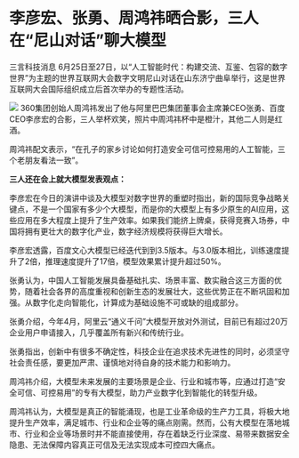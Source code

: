 

# 李彦宏、张勇、周鸿祎晒合影，三人在“尼山对话”聊大模型

三言科技消息
6月25日至27日，以“人工智能时代：构建交流、互鉴、包容的数字世界”为主题的世界互联网大会数字文明尼山对话在山东济宁曲阜举行，这是世界互联网大会国际组织成立后首次举办的专题性活动。

![](https://inews.gtimg.com/om_bt/ObJt-X7nINaKuzY3Q9QxE7i4Xtj6eDhXm8Ap9A7YZ8OkEAA/1000)
360集团创始人周鸿祎发出了他与阿里巴巴集团董事会主席兼CEO张勇、百度CEO李彦宏的合影，三人举杯欢笑，照片中周鸿祎杯中是橙汁，其他二人则是红酒。

周鸿祎配文表示，“在孔子的家乡讨论如何打造安全可信可控易用的人工智能，三个老朋友看法一致”。

**三人还在会上就大模型发表观点：**

李彦宏在今日的演讲中谈及大模型对数字世界的重塑时指出，新的国际竞争战略关键点，不是一个国家有多少个大模型，而是你的大模型上有多少原生的AI应用，这些应用在多大程度上提升了生产效率。如果我们能挤上牌桌，获得竞赛入场券，中国将拥有更壮大的数字化产业，数字经济规模将获得巨大增长。

李彦宏透露，百度文心大模型已经迭代到到3.5版本。与3.0版本相比，训练速度提升了2倍，推理速度提升了17倍，模型效果累计提升超过50%。

张勇认为，中国人工智能发展具备基础扎实、场景丰富、数实融合这三方面的优势，随着社会各界的高度重视和创新生态的发展壮大，这些优势正在不断巩固和加强。从数字化走向智能化，计算成为基础设施不可或缺的组成部分。

张勇介绍，今年4月，阿里云“通义千问”大模型开放对外测试，目前已有超过20万企业用户申请接入，几乎覆盖所有新兴和传统行业。

张勇指出，创新中有很多不确定性，科技企业在追求技术先进性的同时，必须坚守社会责任感，要更加严肃、谨慎地对待自身的技术能力和影响力。

周鸿祎介绍，大模型未来发展的主要场景是企业、行业和城市等，应通过打造“安全可信、可控易用”的专有大模型，助力产业数字化到智能化的转型升级。

周鸿祎认为，大模型是真正的智能涌现，也是工业革命级的生产力工具，将极大地提升生产效率，满足城市、行业和企业等的痛点刚需。然而，公有大模型在落地城市、行业和企业等场景时并不能直接使用，存在着缺乏行业深度、易带来数据安全隐患、无法保障内容真正可信及无法实现成本可控四大痛点。

